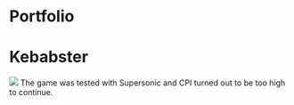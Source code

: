 # Portfolio

# Kebabster
![](https://github.com/darknovagames/Portfolio/blob/main/Kebabster_Gameplay.gif)
The game was tested with Supersonic and CPI turned out to be too high to continue.
